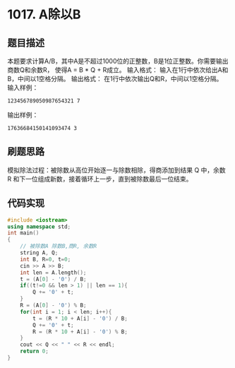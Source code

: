 # 1017. A除以B
## 题目描述
本题要求计算A/B，其中A是不超过1000位的正整数，B是1位正整数。你需要输出商数Q和余数R，
使得A = B * Q + R成立。
输入格式：
输入在1行中依次给出A和B，中间以1空格分隔。
输出格式：
在1行中依次输出Q和R，中间以1空格分隔。
输入样例：
```
123456789050987654321 7
```
输出样例：
```
17636684150141093474 3
```
## 刷题思路
模拟除法过程：被除数从高位开始逐一与除数相除，得商添加到结果 Q 中，余数 R 和下一位组成新数，接着循环上一步，直到被除数最后一位结束。

## 代码实现
```cpp
#include <iostream>
using namespace std;
int main()
{
    // 被除数A 除数B,商R, 余数R
    string A, Q;
    int B, R=0, t=0;
    cin >> A >> B;
    int len = A.length();
    t = (A[0] - '0') / B;
    if((t!=0 && len > 1) || len == 1){
        Q += '0' + t;
    }
    R = (A[0] - '0') % B;
    for(int i = 1; i < len; i++){
        t = (R * 10 + A[i] - '0') / B;
        Q += '0' + t;
        R = (R * 10 + A[i] - '0') % B;
    }
    cout << Q << " " << R << endl;
    return 0;
}
```